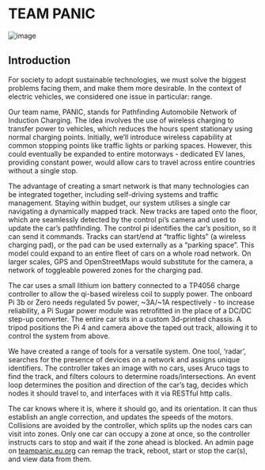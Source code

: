 # TEAM PANIC

![image](https://avatars.githubusercontent.com/u/116845337?s=200&v=4)

## Introduction

For society to adopt sustainable technologies, we must solve the biggest problems facing them, and make them more desirable. In the context of electric vehicles, we considered one issue in particular: range.

Our team name, PANIC, stands for Pathfinding Automobile Network of Induction Charging. The idea involves the use of wireless charging to transfer power to vehicles, which reduces the hours spent stationary using normal charging points. Initially, we’ll introduce wireless capability at common stopping points like traffic lights or parking spaces. However, this could eventually be expanded to entire motorways - dedicated EV lanes, providing constant power, would allow cars to travel across entire countries without a single stop.

The advantage of creating a smart network is that many technologies can be integrated together, including self-driving systems and traffic management. Staying within budget, our system utilises a single car navigating a dynamically mapped track. New tracks are taped onto the floor, which are seamlessly detected by the control pi’s camera and used to update the car’s pathfinding. The control pi identifies the car’s position, so it can send it commands. Tracks can start/end at “traffic lights” (a wireless charging pad), or the pad can be used externally as a “parking space”. This model could expand to an entire fleet of cars on a whole road network. On larger scales, GPS and OpenStreetMaps would substitute for the camera, a network of toggleable powered zones for the charging pad.

The car uses a small lithium ion battery connected to a TP4056 charge controller to allow the qi-based wireless coil to supply power. The onboard Pi 3b or Zero needs regulated 5v power, ~3A/~1A respectively - to increase reliability, a Pi Sugar power module was retrofitted in the place of a DC/DC step-up converter. The entire car sits in a custom 3d-printed chassis. A tripod positions the Pi 4 and camera above the taped out track, allowing it to control the system from above.

We have created a range of tools for a versatile system. One tool, ‘radar’, searches for the presence of devices on a network and assigns unique identifiers. The controller takes an image with no cars, uses Aruco tags to find the track, and filters colours to determine roads/intersections. An event loop determines the position and direction of the car’s tag, decides which nodes it should travel to, and interfaces with it via RESTful http calls.

The car knows where it is, where it should go, and its orientation. It can thus establish an angle correction, and updates the speeds of the motors. Collisions are avoided by the controller, which splits up the nodes cars can visit into zones. Only one car can occupy a zone at once, so the controller instructs cars to stop and wait if the zone ahead is blocked. An admin page on [teampanic.eu.org](https://teampanic.eu.org) can remap the track, reboot, start or stop the car(s), and view data from them.
